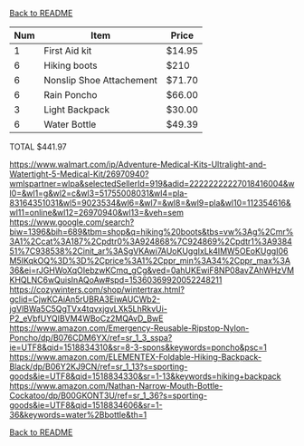 [Back to README](https://github.com/mrbrhc/myTrip-project-/blob/master/README.md)

| Num | Item | Price
|-----|------|------|
|1|First Aid kit|$14.95|   
|6 |Hiking boots|$210|  
|6|Nonslip Shoe Attachement|$71.70|   
|6|Rain Poncho|$66.00|   
|3|Light Backpack|$30.00|   
|6|Water Bottle|$49.39|  
 
  TOTAL         $441.97
                         
                       



https://www.walmart.com/ip/Adventure-Medical-Kits-Ultralight-and-Watertight-5-Medical-Kit/26970940?wmlspartner=wlpa&selectedSellerId=919&adid=22222222227018416004&wl0=&wl1=g&wl2=c&wl3=51755008031&wl4=pla-83164351031&wl5=9023534&wl6=&wl7=&wl8=&wl9=pla&wl10=112354616&wl11=online&wl12=26970940&wl13=&veh=sem
https://www.google.com/search?biw=1396&bih=689&tbm=shop&q=hiking%20boots&tbs=vw%3Ag%2Cmr%3A1%2Ccat%3A187%2Cpdtr0%3A924868%7C924869%2Cpdtr1%3A938451%7C938538%2Cinit_ar%3ASgVKAwi7AUoKUggIxLk4IMW5OEoKUggI06M5IKqkOQ%3D%3D%2Cprice%3A1%2Cppr_min%3A34%2Cppr_max%3A36&ei=rJGHWoXqOIebzwKCmq_gCg&ved=0ahUKEwiF8NP08avZAhWHzVMKHQLNC6wQuisInAQoAw#spd=15360369920052248211
https://cozywinters.com/shop/wintertrax.html?gclid=CjwKCAiAn5rUBRA3EiwAUCWb2-jgVlBWa5C5QgTVx4tqvxjgvLXk5LhRkvUi-P2_eVbfUYQIBVM4WBoCz2MQAvD_BwE
https://www.amazon.com/Emergency-Reusable-Ripstop-Nylon-Poncho/dp/B076CDM6YX/ref=sr_1_3_sspa?ie=UTF8&qid=1518834310&sr=8-3-spons&keywords=poncho&psc=1
https://www.amazon.com/ELEMENTEX-Foldable-Hiking-Backpack-Black/dp/B06Y2KJ9CN/ref=sr_1_13?s=sporting-goods&ie=UTF8&qid=1518834330&sr=1-13&keywords=hiking+backpack
https://www.amazon.com/Nathan-Narrow-Mouth-Bottle-Cockatoo/dp/B00GKONT3U/ref=sr_1_36?s=sporting-goods&ie=UTF8&qid=1518834606&sr=1-36&keywords=water%2Bbottle&th=1

[Back to README](https://github.com/mrbrhc/myTrip-project-/blob/master/README.md)
